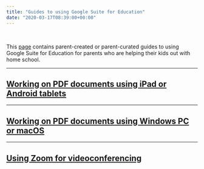 ```yaml
---
title: "Guides to using Google Suite for Education"
date: "2020-03-17T08:39:00+00:00"
---
```


&nbsp;

This [page](/home_schoo_guide/) contains parent-created or parent-curated guides to using Google Suite for Education for parents who are helping their kids out with home school.

<hr>

## [Working on PDF documents using iPad or Android tablets](/home_school_annotation)

<hr>

## [Working on PDF documents using Windows PC or macOS](/home_school_annotation_computer)

<hr>

## [Using Zoom for videoconferencing](/home_school_zoom/)

<br/>
<br/>


 